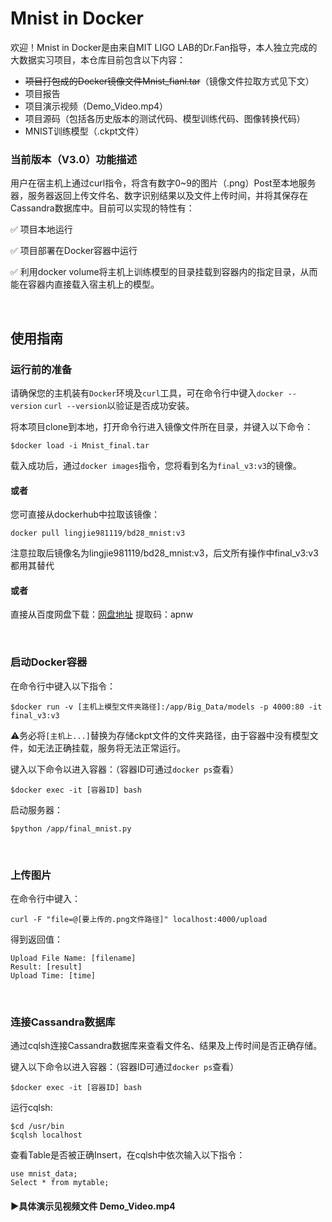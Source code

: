# Mnist in Docker
欢迎！Mnist in Docker是由来自MIT LIGO LAB的Dr.Fan指导，本人独立完成的大数据实习项目，本仓库目前包含以下内容：

- <s>项目打包成的Docker镜像文件Mnist_fianl.tar</s>（镜像文件拉取方式见下文）
- 项目报告
- 项目演示视频（Demo_Video.mp4）
- 项目源码（包括各历史版本的测试代码、模型训练代码、图像转换代码）
- MNIST训练模型（.ckpt文件）


### 当前版本（V3.0）功能描述
用户在宿主机上通过curl指令，将含有数字0~9的图片（.png）Post至本地服务器，服务器返回上传文件名、数字识别结果以及文件上传时间，并将其保存在Cassandra数据库中。目前可以实现的特性有：

:white_check_mark: 项目本地运行

:white_check_mark: 项目部署在Docker容器中运行

:white_check_mark: 利用docker volume将主机上训练模型的目录挂载到容器内的指定目录，从而能在容器内直接载入宿主机上的模型。


</br>


## 使用指南
### 运行前的准备
请确保您的主机装有`Docker`环境及`curl`工具，可在命令行中键入`docker --version` `curl --version`以验证是否成功安装。

将本项目clone到本地，打开命令行进入镜像文件所在目录，并键入以下命令：
```
$docker load -i Mnist_final.tar
```
载入成功后，通过`docker images`指令，您将看到名为`final_v3:v3`的镜像。

#### 或者

您可直接从dockerhub中拉取该镜像：
```
docker pull lingjie981119/bd28_mnist:v3
```
注意拉取后镜像名为lingjie981119/bd28_mnist:v3，后文所有操作中final_v3:v3都用其替代

#### 或者

直接从百度网盘下载：[网盘地址](https://pan.baidu.com/s/1u-_MWZvQX-9rKQStRTCU1w) 提取码：apnw

</br>

### 启动Docker容器
在命令行中键入以下指令：
```
$docker run -v [主机上模型文件夹路径]:/app/Big_Data/models -p 4000:80 -it final_v3:v3
```
:warning:务必将`[主机上...]`替换为存储ckpt文件的文件夹路径，由于容器中没有模型文件，如无法正确挂载，服务将无法正常运行。

键入以下命令以进入容器：（容器ID可通过`docker ps`查看）
```
$docker exec -it [容器ID] bash
```

启动服务器：
```
$python /app/final_mnist.py
```

</br>

### 上传图片
在命令行中键入：
```
curl -F "file=@[要上传的.png文件路径]" localhost:4000/upload
```
得到返回值：
```
Upload File Name: [filename]
Result: [result]
Upload Time: [time]
```

</br>

### 连接Cassandra数据库
通过cqlsh连接Cassandra数据库来查看文件名、结果及上传时间是否正确存储。

键入以下命令以进入容器：（容器ID可通过`docker ps`查看）
```
$docker exec -it [容器ID] bash
```
运行cqlsh:
```
$cd /usr/bin
$cqlsh localhost
```
查看Table是否被正确Insert，在cqlsh中依次输入以下指令：
```
use mnist_data;
Select * from mytable;
```





#### :arrow_forward:具体演示见视频文件 Demo_Video.mp4
